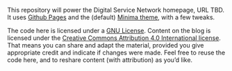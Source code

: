 This repository will power the Digital Service Network homepage, URL TBD. It uses [Github Pages](https://pages.github.com/) and the (default) [Minima theme](https://github.com/jekyll/minima), with a few tweaks.

The code here is licensed under a [GNU License](https://github.com/aaronsnow/dsn3/blob/master/LICENSE). Content on the blog is licensed under the [Creative Commons Attribution 4.0 International license](https://creativecommons.org/licenses/by/4.0/). That means you can share and adapt the material, provided you give appropriate credit and indicate if changes were made. Feel free to reuse the code here, and to reshare content (with attribution) as you’d like.
